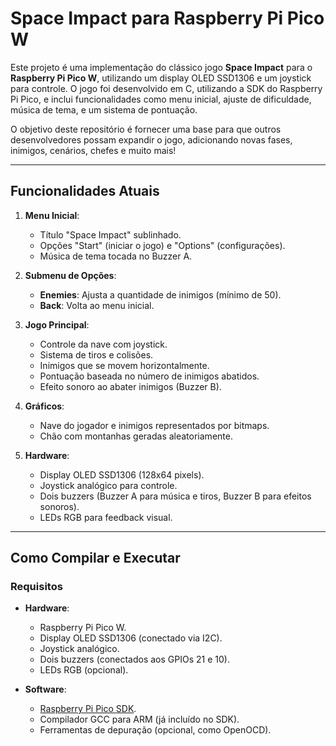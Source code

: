 # Space Impact para Raspberry Pi Pico W

Este projeto é uma implementação do clássico jogo **Space Impact** para o **Raspberry Pi Pico W**, utilizando um display OLED SSD1306 e um joystick para controle. O jogo foi desenvolvido em C, utilizando a SDK do Raspberry Pi Pico, e inclui funcionalidades como menu inicial, ajuste de dificuldade, música de tema, e um sistema de pontuação.

O objetivo deste repositório é fornecer uma base para que outros desenvolvedores possam expandir o jogo, adicionando novas fases, inimigos, cenários, chefes e muito mais!

---

## Funcionalidades Atuais

1. **Menu Inicial**:
   - Título "Space Impact" sublinhado.
   - Opções "Start" (iniciar o jogo) e "Options" (configurações).
   - Música de tema tocada no Buzzer A.

2. **Submenu de Opções**:
   - **Enemies**: Ajusta a quantidade de inimigos (mínimo de 50).
   - **Back**: Volta ao menu inicial.

3. **Jogo Principal**:
   - Controle da nave com joystick.
   - Sistema de tiros e colisões.
   - Inimigos que se movem horizontalmente.
   - Pontuação baseada no número de inimigos abatidos.
   - Efeito sonoro ao abater inimigos (Buzzer B).

4. **Gráficos**:
   - Nave do jogador e inimigos representados por bitmaps.
   - Chão com montanhas geradas aleatoriamente.

5. **Hardware**:
   - Display OLED SSD1306 (128x64 pixels).
   - Joystick analógico para controle.
   - Dois buzzers (Buzzer A para música e tiros, Buzzer B para efeitos sonoros).
   - LEDs RGB para feedback visual.

---

## Como Compilar e Executar

### Requisitos

- **Hardware**:
  - Raspberry Pi Pico W.
  - Display OLED SSD1306 (conectado via I2C).
  - Joystick analógico.
  - Dois buzzers (conectados aos GPIOs 21 e 10).
  - LEDs RGB (opcional).

- **Software**:
  - [Raspberry Pi Pico SDK](https://github.com/raspberrypi/pico-sdk).
  - Compilador GCC para ARM (já incluído no SDK).
  - Ferramentas de depuração (opcional, como OpenOCD).
